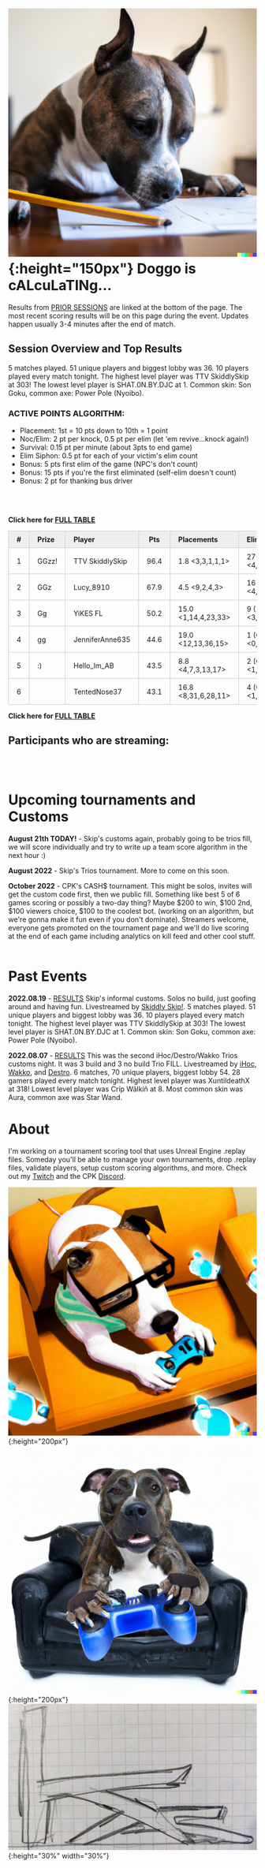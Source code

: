 <meta http-equiv="refresh" content="30">

<style>
      .tableFixHead {
        overflow-y: auto;
        height: 195px;
      }
      .tableFixHead thead th {
        position: sticky;
        top: 0;
      }
      table {
        border-collapse: collapse;
        width: 100%;
      }
      th,
      td {
        padding: 8px 16px;
        border: 1px solid #ccc;
      }
      th {
        background: #eee;
      }
</style>


# ![Doggo](/images/dogs/scoringDog1.png){:height="150px"} Doggo is cALcuLaTINg...
Results from [PRIOR SESSIONS](#past-events) are linked at the bottom of the page. The most recent scoring results will be on this page during the event. Updates happen usually 3-4 minutes after the end of match.


## Session Overview and Top Results
<!--\/\/\/\/\/\/\/\/\/\/\/\/\/\/\/\/\/\/\/\/\/\/\/\/\/\/\/\/\/\/\/\/\
    Insert overview query results here (script XYZ.sql)-->
<!--/\/\/\/\/\/\/\/\/\/\/\/\/\/\/\/\/\/\/\/\/\/\/\/\/\/\/\/\/\/\/\/\/-->
5 matches played. 51 unique players and biggest lobby was 36. 10 players played every match tonight. The highest level player was TTV SkiddlySkip at 303! The lowest level player is SHAT.0N.BY.DJC at 1. Common skin: Son Goku, common axe: Power Pole (Nyoibo).

### ACTIVE POINTS ALGORITHM:
- Placement: 1st = 10 pts down to 10th = 1 point
- Noc/Elim: 2 pt per knock, 0.5 pt per elim (let 'em revive...knock again!)
- Survival: 0.15 pt per minute (about 3pts to end game)
- Elim Siphon: 0.5 pt for each of your victim's elim count
- Bonus: 5 pts first elim of the game (NPC's don't count)
- Bonus: 15 pts if you're the first eliminated (self-elim doesn't count)
- Bonus: 2 pt for thanking bus driver
<br/>
<br/>
<!--\/\/\/\/\/\/\/\/\/\/\/\/\/\/\/\/\/\/\/\/\/\/\/\/\/\/\/\/\/\/\/\/\
Insert scoring results here (script ABC.sql)-->

**Click here for [FULL TABLE](https://www.kaso.gg/fullresults)**

| # | Prize | Player | Pts | Placements | Eliminations | E1 | D1 | TR | Lvl | Skin | Axe |
| :----: | :--- | :--- | :----: | :--- | :--- | :----: | :----: | :----: | :----: | :----: | :----: |
|1|GGzz!|TTV SkiddlySkip|96.4|1.8 <3,3,1,1,1>|27 (5.4) <4,4,5,8,6>|0|0|80%|303|![](https://media.fortniteapi.io/images/a0cf0eb956aa5483a9ae4394d1157ff3/transparent.png){:height="35px"}|![](https://media.fortniteapi.io/images/6e445da8c2b47cf6cf54d554d126ef12/transparent.png){:height="35px"}|
|2|GGz|Lucy_8910|67.9|4.5 <9,2,4,3>|16 (4.0) <4,3,6,3>|1|0|100%|150|![](https://media.fortniteapi.io/images/52f1f7d24620835f96dfe15fc8f5b1da/transparent.png){:height="35px"}|![](https://media.fortniteapi.io/images/128928a-3e4385b-50c4b4a-4240a82/transparent.png){:height="35px"}|
|3|Gg|YiKES FL|50.2|15.0 <1,14,4,23,33>|9 (1.8) <3,1,4,1,0>|0|1|40%|210|![](https://media.fortniteapi.io/images/8a7d59675dd875bb4c618395bdebd7e1/transparent.png){:height="35px"}|![](https://media.fortniteapi.io/images/398bcab523d22e365ca26fb1bb2d8e66/transparent.png){:height="35px"}|
|4|gg|JenniferAnne635|44.6|19.0 <12,13,36,15>|1 (0.3) <0,1,0,0>|0|2|100%|83|![](https://media.fortniteapi.io/images/c0b107b18754af4906abf2ca3a3c6661/transparent.png){:height="35px"}|![](https://media.fortniteapi.io/images/eae173d-282ab94-ffce067-5d60def/transparent.png){:height="35px"}|
|5|:)|Hello_Im_AB|43.5|8.8 <4,7,3,13,17>|2 (0.4) <1,0,1,0,0>|0|0|80%|170|![](https://media.fortniteapi.io/images/9c76ad26bd4885ca927e5cbd8f803237/transparent.png){:height="35px"}|![](https://media.fortniteapi.io/images/95adc91a4b22ee71c16f5e854b71acec/transparent.png){:height="35px"}|
|6||TentedNose37|43.1|16.8 <8,31,6,28,11>|4 (0.8) <1,0,2,0,1>|0|1|100%|109|![](https://media.fortniteapi.io/images/c56528f2fecd2ae1594af7a637e6e43c/transparent.png){:height="35px"}|![](https://media.fortniteapi.io/images/54659001b6c523cc90c07e288e8afced/transparent.png){:height="35px"}|

**Click here for [FULL TABLE](https://www.kaso.gg/fullresults)**
<!--/\/\/\/\/\/\/\/\/\/\/\/\/\/\/\/\/\/\/\/\/\/\/\/\/\/\/\/\/\/\/\/\/-->

## Participants who are streaming:
<br/>
<br/>

# Upcoming tournaments and Customs

**August 21th TODAY!** - Skip's customs again, probably going to be trios fill, we will score individually and try to write up a team score algorithm in the next hour :)

**August 2022** - Skip's Trios tournament. More to come on this soon.  

**October 2022** - CPK's CASH$ tournament. This might be solos, invites will get the custom code first, then we public fill. Something like best 5 of 6 games scoring or possibly a two-day thing? Maybe $200 to win, $100 2nd, $100 viewers choice, $100 to the coolest bot. (working on an algorithm, but we're gonna make it fun even if you don't dominate). Streamers welcome, everyone gets promoted on the tournament page and we'll do live scoring at the end of each game including analytics on kill feed and other cool stuff.
<br/>
<br/>

# Past Events

**2022.08.19** - [RESULTS](https://www.kaso.gg/2022_08_19_SkipSolos) Skip's informal customs. Solos no build, just goofing around and having fun. Livestreamed by [Skiddly Skip!](https://www.facebook.com/skiddlyskip). 5 matches played. 51 unique players and biggest lobby was 36. 10 players played every match tonight. The highest level player was TTV SkiddlySkip at 303! The lowest level player is SHAT.0N.BY.DJC at 1. Common skin: Son Goku, common axe: Power Pole (Nyoibo).

**2022.08.07** - [RESULTS](2022_08_07_iHoc-Wakko-Destro_Trios) This was the second iHoc/Destro/Wakko Trios customs night. It was 3 build and 3 no build Trio FILL. Livestreamed by [iHoc](https://www.facebook.com/ihocnationfb), [Wakko](https://www.twitch.tv/darthwakko_thf), and [Destro](https://www.facebook.com/DestroGamingFB). 6 matches, 70 unique players, biggest lobby 54. 28 gamers played every match tonight. Highest level player was XuntildeathX at 318! Lowest level player was Críp Wãlkíñ at 8. Most common skin was Aura, common axe was Star Wand.
<br>

# About
I'm working on a tournament scoring tool that uses Unreal Engine .replay files. Someday you'll be able to manage your own tournaments, drop .replay files, validate players, setup custom scoring algorithms, and more. Check out my [Twitch](https://www.twitch.tv/cpk_kaso) and the CPK [Discord](https://www.twitch.tv/cpk_jamieo).

![Kas](/images/dogs/gamingDog1.png){:height="200px"}
![Kas](/images/dogs/gamingDog2.png){:height="200px"}
![Kas](/images/kas.JPG){:height="30%" width="30%"}

<!---
use double space at end of a line to make a carriage return on the resulting page
![Kas](/images/kas.JPG){:height="20%" width="20%"}
![Kas](/images/gamingDog1.JPG){:height="200px"}
-->